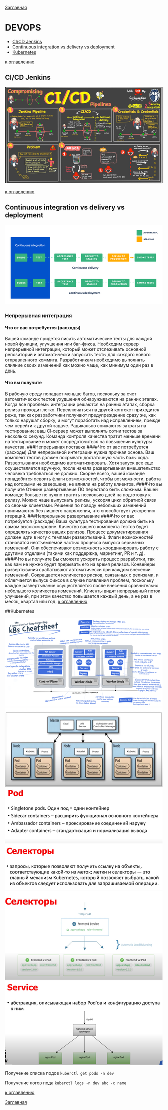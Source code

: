 [Заглавная](README.md)

# DEVOPS

+ [CI/CD Jenkins](#CI/CD-Jenkins)
+ [Continuous integration vs delivery vs deployment](#Continuous-integration-vs-delivery-vs-deployment)
+ [Kubernetes](#Kubernetes)

[example-1]:img/dist_systems/example-1.png
[2pc-ok]:img/dist_systems/2pc-ok.png
[2pc-fail]:img/dist_systems/2pc-fail.png
[saga-ok]:img/dist_systems/saga-ok.png
[saga-fail]:img/dist_systems/saga-fail.png
[soa-vs-msa]:img/dist_systems/soa-vs-msa.png

[kube1]:img/dist_systems/kubernates/node-pod.png
[kube2]:img/dist_systems/kubernates/pod-types.png
[kube3]:img/dist_systems/kubernates/selector.png
[kube4]:img/dist_systems/kubernates/selector2.png
[kube5]:img/dist_systems/kubernates/service.png
[kube6]:img/dist_systems/kubernates/K8scheatsheet.jpg

[saaspaas]:img/dist_systems/saaspaas.png
[iaassaaspaas]:img/ops/iaassaaspaas.png
[aggregate]:img/ops/aggregate.png
[cqrs]:img/ops/cqrs.png
[eventsourcing_cqrs]:img/ops/eventsourcing_cqrs.png
[domain]:img/ops/domain.png

[cicd]:img/ops/CICD.jpg

[//]: # ([docker_1]:img/microservices/docker_1.JPG)
[//]: # (![icon][docker_1])
[Continuous-integration-vs-delivery-vs-deployment.png]:img/ops/Continuous-integration-vs-delivery-vs-deployment.png

[к оглавлению](#DEVOPS)

## CI/CD Jenkins

![icon][cicd]

[к оглавлению](#DEVOPS)

## Continuous integration vs delivery vs deployment

![icon][Continuous-integration-vs-delivery-vs-deployment.png]

### Непрерывная интеграция
#### Что от вас потребуется (расходы)
Вашей команде придется писать автоматические тесты для каждой новой функции, 
улучшения или баг-фикса.
Необходим сервер непрерывной интеграции, 
который может отслеживать основной репозиторий и автоматически запускать 
тесты для каждого нового отправленного коммита.
Разработчикам необходимо выполнять слияние своих изменений как можно чаще, 
как минимум один раз в день.
#### Что вы получите
В рабочую среду попадает меньше багов, поскольку за счет автоматических 
тестов ухудшения обнаруживаются на ранних этапах.
Когда все проблемы интеграции решаются на ранних этапах, сборка релиза проходит легко.
Переключаться на другой контекст приходится реже, 
так как разработчики получают предупреждение сразу же, как только нарушат сборку, 
и могут поработать над исправлением, прежде чем перейти к другой задаче.
Радикально снижаются затраты на тестирование: 
ваш CI‑сервер может выполнять сотни тестов за несколько секунд.
Команда контроля качества тратит меньше времени на тестирование и может сосредоточиться 
на повышении культуры качества.
###Непрерывная поставка
####Что от вас потребуется (расходы)
Для непрерывной интеграции нужна прочная основа. 
Ваш комплект тестов должен покрывать достаточную часть базы кода.
Развертывания необходимо автоматизировать. Хотя запуск все еще осуществляется вручную, 
после начала развертывания вмешательство человека требоваться не должно.
Скорее всего, вашей команде понадобится освоить флаги возможностей, чтобы возможности, 
работа над которыми не завершена, не влияли на работу клиентов.
####Что вы получите
Отныне развертывание ПО перестало быть сложным. 
Вашей команде больше не нужно тратить несколько дней на подготовку к релизу.
Можно чаще выпускать релизы, ускоряя цикл обратной связи со своими клиентами.
Решения по поводу небольших изменений принимаются без лишнего напряжения, 
что способствует ускорению итераций.
###Непрерывное развертывание
####Что от вас потребуется (расходы)
Ваша культура тестирования должна быть на самом высоком уровне. 
Качество вашего комплекта тестов будет определять качество ваших релизов.
Процесс документирования должен идти в ногу с темпами развертываний.
Флаги возможностей становятся неотъемлемой частью процесса выпуска серьезных изменений. 
Они обеспечивают возможность координировать работу с другими отделами 
(такими как поддержка, маркетинг, PR и т. д).
####Что вы получите
Вы сможете ускорить процесс разработки, так как вам не нужно будет прерывать его на время релизов. 
Конвейеры развертывания срабатывают автоматически при каждом внесении изменений.
Сокращается количество рисков, связанных с релизами, 
и облегчается выпуск фиксов в случае появления проблем, 
поскольку каждое развертывание осуществляется после внесения сравнительно небольшого 
количества изменений.
Клиенты видят непрерывный поток улучшений, при этом качество повышается каждый день, 
а не раз в месяц, квартал или год.
[к оглавлению](#DEVOPS)

##Kubernetes

![icon][kube6]
![icon][kube1]
![icon][kube2]
![icon][kube3]
![icon][kube4]
![icon][kube5]

Получение списка подов
`kuberctl get pods -n dev`

Получение логов пода
`kuberctl logs -n dev abc -c name`

[к оглавлению](#DEVOPS)

[Заглавная](README.md)
